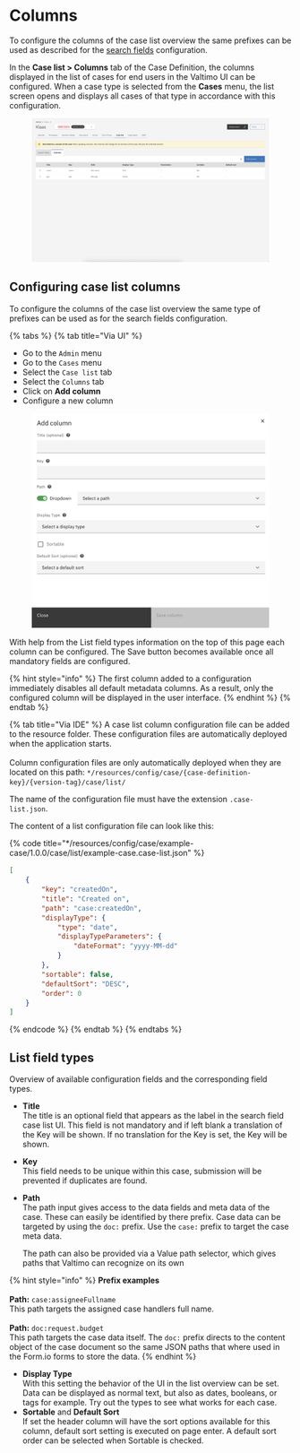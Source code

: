 # Columns

To configure the columns of the case list overview the same prefixes can be used as described for the [search fields](search-fields.md) configuration.

In the **Case list > Columns** tab of the Case Definition, the columns displayed in the list of cases for end users in the Valtimo UI can be configured. When a case type is selected from the **Cases** menu, the list screen opens and displays all cases of that type in accordance with this configuration.

<figure><img src="../../../.gitbook/assets/case-list-columns.png" alt=""><figcaption></figcaption></figure>

## Configuring case list columns

To configure the columns of the case list overview the same type of prefixes can be used as for the search fields configuration.

{% tabs %}
{% tab title="Via UI" %}
* Go to the `Admin` menu
* Go to the `Cases` menu
* Select the `Case list` tab
* Select the `Columns` tab
* Click on **Add column**
* Configure a new column

<figure><img src="../../../.gitbook/assets/add-case-column.png" alt=""><figcaption></figcaption></figure>

With help from the List field types information on the top of this page each column can be configured. The Save button becomes available once all mandatory fields are configured.

{% hint style="info" %}
The first column added to a configuration immediately disables all default metadata columns. As a result, only the configured column will be displayed in the user interface.
{% endhint %}
{% endtab %}

{% tab title="Via IDE" %}
A case list column configuration file can be added to the resource folder. These configuration files are automatically deployed when the application starts.\
\
Column configuration files are only automatically deployed when they are located on this path: `*/resources/config/case/{case-definition-key}/{version-tag}/case/list/`

The name of the configuration file must have the extension `.case-list.json`.

The content of a list configuration file can look like this:

{% code title="*/resources/config/case/example-case/1.0.0/case/list/example-case.case-list.json" %}
```json
[
    {
        "key": "createdOn",
        "title": "Created on",
        "path": "case:createdOn",
        "displayType": {
            "type": "date",
            "displayTypeParameters": {
                "dateFormat": "yyyy-MM-dd"
            }
        },
        "sortable": false,
        "defaultSort": "DESC",
        "order": 0
    }
]
```
{% endcode %}
{% endtab %}
{% endtabs %}

## List field types

Overview of available configuration fields and the corresponding field types.

* **Title**\
  The title is an optional field that appears as the label in the search field case list UI. This field is not mandatory and if left blank a translation of the Key will be shown. If no translation for the Key is set, the Key will be shown.
* **Key**\
  This field needs to be unique within this case, submission will be prevented if duplicates are found.
*   **Path**\
    The path input gives access to the data fields and meta data of the case. These can easily be identified by there prefix. Case data can be targeted by using the `doc:` prefix. Use the `case:` prefix to target the case meta data.

    The path can also be provided via a Value path selector, which gives paths that Valtimo can recognize on its own

{% hint style="info" %}
**Prefix examples**\
\
**Path:** `case:assigneeFullname`\
This path targets the assigned case handlers full name.\
\
**Path:** `doc:request.budget`\
This path targets the case data itself. The `doc:` prefix directs to the content object of the case document so the same JSON paths that where used in the Form.io forms to store the data.
{% endhint %}

* **Display Type**\
  With this setting the behavior of the UI in the list overview can be set. Data can be displayed as normal text, but also as dates, booleans, or tags for example. Try out the types to see what works for each case.
* **Sortable** and **Default Sort**\
  If set the header column will have the sort options available for this column, default sort setting is executed on page enter. A default sort order can be selected when Sortable is checked.
